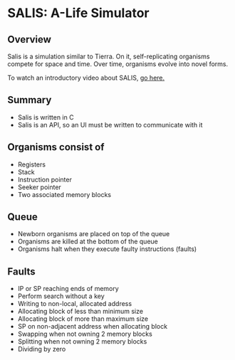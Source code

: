 # SALIS: A-Life Simulator

## Overview
Salis is a simulation similar to Tierra.
On it, self-replicating organisms compete for space and time.
Over time, organisms evolve into novel forms.

To watch an introductory video about SALIS,
[go here.](https://www.youtube.com/watch?v=jCFmOCvy6po)

## Summary
- Salis is written in C
- Salis is an API, so an UI must be written to communicate with it

## Organisms consist of
- Registers
- Stack
- Instruction pointer
- Seeker pointer
- Two associated memory blocks

## Queue
- Newborn organisms are placed on top of the queue
- Organisms are killed at the bottom of the queue
- Organisms halt when they execute faulty instructions (faults)

## Faults
- IP or SP reaching ends of memory
- Perform search without a key
- Writing to non-local, allocated address
- Allocating block of less than minimum size
- Allocating block of more than maximum size
- SP on non-adjacent address when allocating block
- Swapping when not owning 2 memory blocks
- Splitting when not owning 2 memory blocks
- Dividing by zero